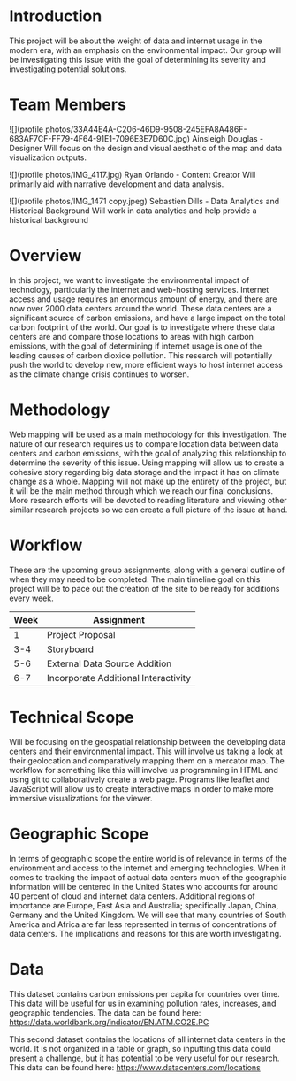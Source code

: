 
# Introduction
This project will be about the weight of data and internet usage in the modern era, with an emphasis on the environmental impact. Our group will be investigating this issue with the goal of determining its severity and investigating potential solutions.
# Team Members

![](profile photos/33A44E4A-C206-46D9-9508-245EFA8A486F-683AF7CF-FF79-4F64-91E1-7096E3E7D60C.jpg)
Ainsleigh Douglas - Designer
Will focus on the design and visual aesthetic of the map and data visualization outputs.

![](profile photos/IMG_4117.jpg)
Ryan Orlando - Content Creator
Will primarily aid with narrative development and data analysis.

![](profile photos/IMG_1471 copy.jpeg)
Sebastien Dills - Data Analytics and Historical Background
Will work in data analytics and help provide a historical background

# Overview
In this project, we want to investigate the environmental impact of technology, particularly the internet and web-hosting services. Internet access and usage requires an enormous amount of energy, and there are now over 2000 data centers around the world. These data centers are a significant source of carbon emissions, and have a large impact on the total carbon footprint of the world. Our goal is to investigate where these data centers are and compare those locations to areas with high carbon emissions, with the goal of determining if internet usage is one of the leading causes of carbon dioxide pollution. This research will potentially push the world to develop new, more efficient ways to host internet access as the climate change crisis continues to worsen.
# Methodology
Web mapping will be used as a main methodology for this investigation. The nature of our research requires us to compare location data between data centers and carbon emissions, with the goal of analyzing this relationship to determine the severity of this issue. Using mapping will allow us to create a cohesive story regarding big data storage and the impact it has on climate change as a whole. Mapping will not make up the entirety of the project, but it will be the main method through which we reach our final conclusions. More research efforts will be devoted to reading literature and viewing other similar research projects so we can create a full picture of the issue at hand.
# Workflow
These are the upcoming group assignments, along with a general outline of when they may need to be completed. The main timeline goal on this project will be to pace out the creation of the site to be ready for additions every week.

Week | Assignment
--- | ---
1 | Project Proposal
3-4 | Storyboard 
5-6 | External Data Source Addition
6-7 | Incorporate Additional Interactivity


# Technical Scope
Will be focusing on the geospatial relationship between the developing data centers and their environmental impact. This will involve us taking a look at their geolocation and comparatively mapping them on a mercator map. The workflow for something like this will involve us programming in HTML and using git to collaboratively create a web page. Programs like leaflet and JavaScript will allow us to create interactive maps in order to make more immersive visualizations for the viewer.
# Geographic Scope
In terms of geographic scope the entire world is of relevance in terms of the environment and access to the internet and emerging technologies. When it comes to tracking the impact of actual data centers much of the geographic information will be centered in the United States who accounts for around 40 percent of cloud and internet data centers. Additional regions of importance are Europe, East Asia and Australia; specifically Japan, China, Germany and the United Kingdom. We will see that many countries of South America and Africa are far less represented in terms of concentrations of data centers. The implications and reasons for this are worth investigating.
# Data
This dataset contains carbon emissions per capita for countries over time. This data will be useful for us in examining pollution rates, increases, and geographic tendencies. The data can be found here: https://data.worldbank.org/indicator/EN.ATM.CO2E.PC  

This second dataset contains the locations of all internet data centers in the world. It is not organized in a table or graph, so inputting this data could present a challenge, but it has potential to be very useful for our research. This data can be found here:  https://www.datacenters.com/locations
